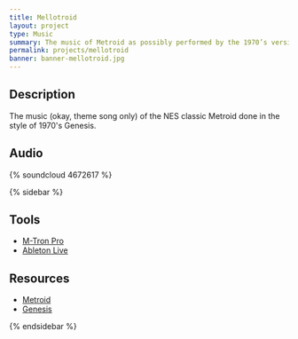 ```yaml
---
title: Mellotroid
layout: project
type: Music
summary: The music of Metroid as possibly performed by the 1970’s version of Genesis
permalink: projects/mellotroid
banner: banner-mellotroid.jpg
---
```


## Description

The music (okay, theme song only) of the NES classic Metroid done in the style of 1970's Genesis.

## Audio

{% soundcloud 4672617 %}

{% sidebar %}

## Tools

- [M-Tron Pro](http://www.gforcesoftware.com/products/m-tron-pro)
- [Ableton Live](https://www.ableton.com/)

## Resources

- [Metroid]()
- [Genesis]()

{% endsidebar %}

